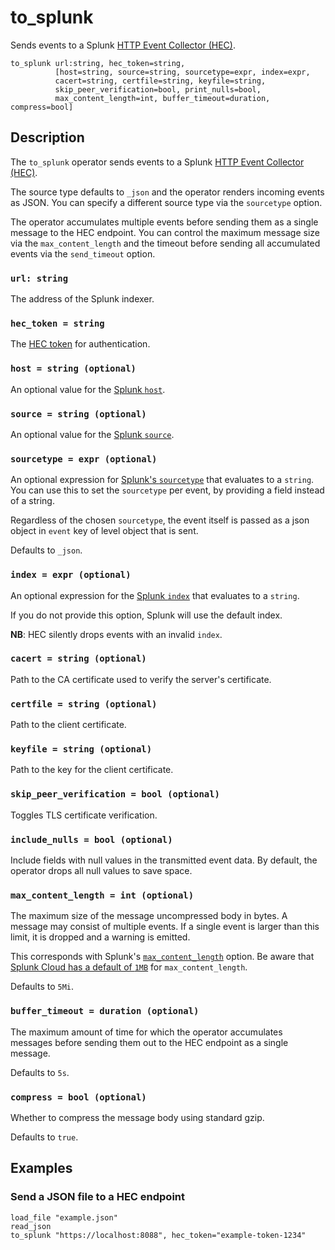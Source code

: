 # to_splunk

Sends events to a Splunk [HTTP Event Collector (HEC)][hec].

[hec]: https://docs.splunk.com/Documentation/Splunk/9.3.1/Data/UsetheHTTPEventCollector

```tql
to_splunk url:string, hec_token=string,
          [host=string, source=string, sourcetype=expr, index=expr,
          cacert=string, certfile=string, keyfile=string,
          skip_peer_verification=bool, print_nulls=bool,
          max_content_length=int, buffer_timeout=duration, compress=bool]
```

## Description

The `to_splunk` operator sends events to a Splunk [HTTP Event Collector
(HEC)][hec].

The source type defaults to `_json` and the operator renders incoming events as
JSON. You can specify a different source type via the `sourcetype` option.

The operator accumulates multiple events before sending them as a single
message to the HEC endpoint. You can control the maximum message size via the
`max_content_length` and the timeout before sending all accumulated events via
the `send_timeout` option.

### `url: string`

The address of the Splunk indexer.

### `hec_token = string`

The [HEC
token](https://docs.splunk.com/Documentation/Splunk/9.3.1/Data/UsetheHTTPEventCollector#Create_an_Event_Collector_token_on_Splunk_Cloud_Platform)
for authentication.

### `host = string (optional)`

An optional value for the [Splunk `host`](https://docs.splunk.com/Splexicon:Host).

### `source = string (optional)`

An optional value for the [Splunk `source`](https://docs.splunk.com/Splexicon:Source).

### `sourcetype = expr (optional)`

An optional expression for [Splunk's
`sourcetype`](https://docs.splunk.com/Splexicon:Sourcetype) that evaluates to a
`string`. You can use this to set the `sourcetype` per event, by providing a
field instead of a string.

Regardless of the chosen `sourcetype`, the event itself is passed as a json object
in `event` key of level object that is sent.

Defaults to `_json`.

### `index = expr (optional)`

An optional expression for the [Splunk
`index`](https://docs.splunk.com/Splexicon:Index) that evaluates to a `string`.

If you do not provide this option, Splunk will use the default index.

**NB**: HEC silently drops events with an invalid `index`.

### `cacert = string (optional)`

Path to the CA certificate used to verify the server's certificate.

### `certfile = string (optional)`

Path to the client certificate.

### `keyfile = string (optional)`

Path to the key for the client certificate.

### `skip_peer_verification = bool (optional)`

Toggles TLS certificate verification.

### `include_nulls = bool (optional)`

Include fields with null values in the transmitted event data. By default, the
operator drops all null values to save space.

### `max_content_length = int (optional)`

The maximum size of the message uncompressed body in bytes. A message may consist of multiple events.
If a single event is larger than this limit, it is dropped and a warning is emitted.

This corresponds with Splunk's
[`max_content_length`](https://docs.splunk.com/Documentation/Splunk/9.3.1/Admin/Limitsconf#.5Bhttp_input.5D)
option. Be aware that [Splunk Cloud has a default of
`1MB`](https://docs.splunk.com/Documentation/SplunkCloud/9.2.2406/Service/SplunkCloudservice#Using_HTTP_Event_Collector_.28HEC.29)
for `max_content_length`.

Defaults to `5Mi`.

### `buffer_timeout = duration (optional)`

The maximum amount of time for which the operator accumulates messages before
sending them out to the HEC endpoint as a single message.

Defaults to `5s`.

### `compress = bool (optional)`

Whether to compress the message body using standard gzip.

Defaults to `true`.

## Examples

### Send a JSON file to a HEC endpoint

```tql
load_file "example.json"
read_json
to_splunk "https://localhost:8088", hec_token="example-token-1234"
```
